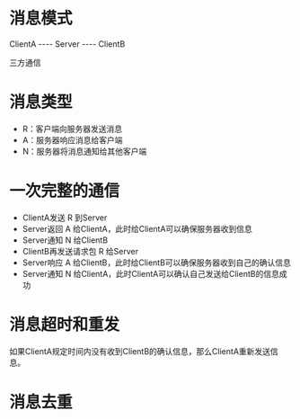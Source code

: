 # 消息模式
ClientA ----  Server  ----  ClientB

三方通信

# 消息类型
- R：客户端向服务器发送消息
- A：服务器响应消息给客户端
- N：服务器将消息通知给其他客户端

# 一次完整的通信
- ClientA发送 R 到Server
- Server返回 A 给ClientA，此时给ClientA可以确保服务器收到信息
- Server通知 N 给ClientB
- ClientB再发送请求包 R 给Server
- Server响应 A 给ClientB，此时给ClientB可以确保服务器收到自己的确认信息
- Server通知 N 给ClientA，此时ClientA可以确认自己发送给ClientB的信息成功

# 消息超时和重发
如果ClientA规定时间内没有收到ClientB的确认信息，那么ClientA重新发送信息。

# 消息去重